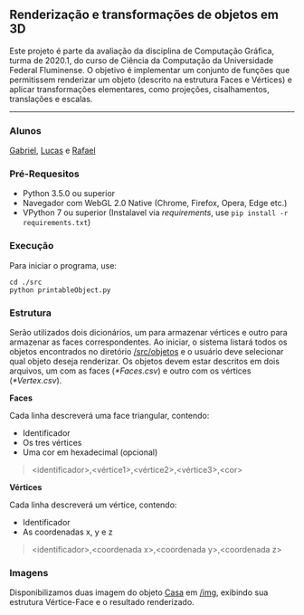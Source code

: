 ## Renderização e transformações de objetos em 3D
Este projeto é parte da avaliação da disciplina de Computação Gráfica, turma de 2020.1, do curso de Ciência da Computação da Universidade Federal Fluminense. O objetivo é implementar um conjunto de funções que permitissem renderizar um objeto (descrito na estrutura Faces e Vértices) e aplicar transformações elementares, como projeções, cisalhamentos, translações e escalas.
___
### Alunos
[Gabriel](https://github.com/madfrr),
[Lucas](https://github.com/Lucasark) e
[Rafael](https://github.com/rafaeldcampbell)

### Pré-Requesitos
- Python 3.5.0 ou superior
- Navegador com WebGL 2.0 Native (Chrome, Firefox, Opera, Edge etc.)
- VPython 7 ou superior (Instalavel via *requirements*, use `pip install -r requirements.txt`)

### Execução
Para iniciar o programa, use:
```
cd ./src
python printableObject.py
```

### Estrutura
Serão utilizados dois dicionários, um para armazenar vértices e outro para armazenar as faces correspondentes. Ao iniciar, o sistema listará todos os objetos encontrados no diretório [/src/objetos](/src/objetos) e o usuário deve selecionar qual objeto deseja renderizar. Os objetos devem estar descritos em dois arquivos, um com as faces (*\*Faces.csv*) e outro com os vértices (*\*Vertex.csv*).

**Faces**

Cada linha descreverá uma face triangular, contendo:
* Identificador
* Os tres vértices
* Uma cor em hexadecimal (opcional)

> \<identificador\>,\<vértice1\>,\<vértice2\>,\<vértice3\>,\<cor\>

**Vértices**

Cada linha descreverá um vértice, contendo:
* Identificador
* As coordenadas x, y e z

> \<identificador\>,\<coordenada x\>,\<coordenada y\>,\<coordenada z\>


### Imagens
Disponibilizamos duas imagem do objeto [Casa](src/objetos/casa/) em [/img](/img), exibindo sua estrutura Vértice-Face e o resultado renderizado.
